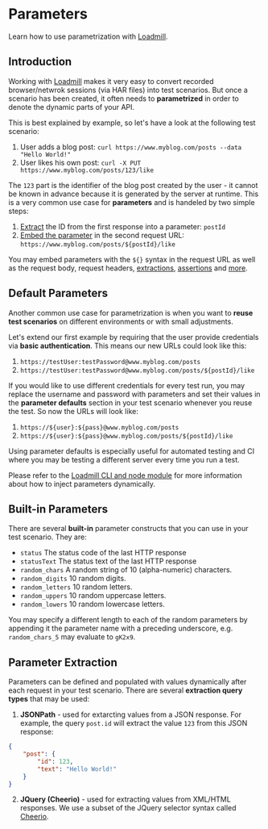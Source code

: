 # Parameters

Learn how to use parametrization with [Loadmill](https://www.loadmill.com).

## Introduction

Working with [Loadmill](https://www.loadmill.com) makes it very easy to convert recorded browser/netwrok sessions (via HAR files) into test scenarios. But once a scenario has been created, it often needs to **parametrized** in order to denote the dynamic parts of your API.

This is best explained by example, so let's have a look at the following test scenario:

1. User adds a blog post: `curl https://www.myblog.com/posts --data "Hello World!"`
2. User likes his own post: `curl -X PUT https://www.myblog.com/posts/123/like`

The `123` part is the identifier of the blog post created by the user - it cannot be known in advance because it is generated by the server at runtime. This is a very common use case for **parameters** and is handeled by two simple steps:

1. [Extract]() the ID from the first response into a parameter: `postId`
2. [Embed the parameter]() in the second request URL: `https://www.myblog.com/posts/${postId}/like`

You may embed parameters with the `${}` syntax in the request URL as well as the request body, request headers, [extractions](), [assertions]() and [more]().

## Default Parameters

Another common use case for parametrization is when you want to **reuse test scenarios** on different environments or with small adjustments.

Let's extend our first example by requiring that the user provide credentials via **basic authentication**. This means our new URLs could look like this:

1. `https://testUser:testPassword@www.myblog.com/posts`
2. `https://testUser:testPassword@www.myblog.com/posts/${postId}/like`

If you would like to use different credentials for every test run, you may replace the username and password with parameters and set their values in the **parameter defaults** section in your test scenario whenever you reuse the test. So now the URLs will look like:

1. `https://${user}:${pass}@www.myblog.com/posts`
2. `https://${user}:${pass}@www.myblog.com/posts/${postId}/like`

Using parameter defaults is especially useful for automated testing and CI where you may be testing a different server every time you run a test. 

Please refer to the [Loadmill CLI and node module](https://www.npmjs.com/package/loadmill#parameters) for more information about how to inject parameters dynamically.

## Built-in Parameters

There are several **built-in** parameter constructs that you can use in your test scenario. They are:

- `status` The status code of the last HTTP response
- `statusText` The status text of the last HTTP response
- `random_chars` A random string of 10 (alpha-numeric) characters. 
- `random_digits` 10 random digits. 
- `random_letters` 10 random letters.
- `random_uppers` 10 random uppercase letters.
- `random_lowers` 10 random lowercase letters.

You may specify a different length to each of the random parameters by appending it the parameter name with a preceding underscore, e.g. `random_chars_5` may evaluate to `gK2x9`.

## Parameter Extraction

Parameters can be defined and populated with values dynamically after each request in your test scenario. There are several **extraction query  types** that may be used:

1. **JSONPath** - used for extarcting values from a JSON response. For example, the query `post.id` will extract the value `123` from this JSON response:

```json
{
    "post": {
        "id": 123,
        "text": "Hello World!"
    }
}
```
2. **JQuery (Cheerio)** - used for extracting values from XML/HTML responses. We use a subset of the JQuery selector syntax called [Cheerio](https://cheerio.js.org).





